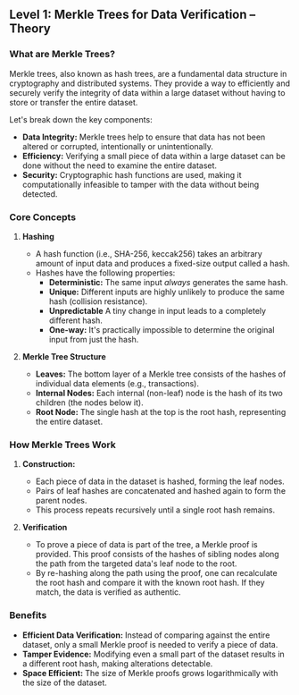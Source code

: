 ## Level 1: Merkle Trees for Data Verification – Theory

### What are Merkle Trees?

Merkle trees, also known as hash trees, are a fundamental data structure in cryptography and distributed systems. They provide a way to efficiently and securely verify the integrity of data within a large dataset without having to store or transfer the entire dataset.

Let's break down the key components:

- **Data Integrity:** Merkle trees help to ensure that data has not been altered or corrupted, intentionally or unintentionally.
- **Efficiency:** Verifying a small piece of data within a large dataset can be done without the need to examine the entire dataset.
- **Security:** Cryptographic hash functions are used, making it computationally infeasible to tamper with the data without being detected.

### Core Concepts

1. **Hashing**

   - A hash function (i.e., SHA-256, keccak256) takes an arbitrary amount of input data and produces a fixed-size output called a hash.
   - Hashes have the following properties:
     - **Deterministic:** The same input _always_ generates the same hash.
     - **Unique:** Different inputs are highly unlikely to produce the same hash (collision resistance).
     - **Unpredictable** A tiny change in input leads to a completely different hash.
     - **One-way:** It's practically impossible to determine the original input from just the hash.

2. **Merkle Tree Structure**

   - **Leaves:** The bottom layer of a Merkle tree consists of the hashes of individual data elements (e.g., transactions).
   - **Internal Nodes:** Each internal (non-leaf) node is the hash of its two children (the nodes below it).
   - **Root Node:** The single hash at the top is the root hash, representing the entire dataset.

### How Merkle Trees Work

1. **Construction:**

   - Each piece of data in the dataset is hashed, forming the leaf nodes.
   - Pairs of leaf hashes are concatenated and hashed again to form the parent nodes.
   - This process repeats recursively until a single root hash remains.

2. **Verification**
   - To prove a piece of data is part of the tree, a Merkle proof is provided. This proof consists of the hashes of sibling nodes along the path from the targeted data's leaf node to the root.
   - By re-hashing along the path using the proof, one can recalculate the root hash and compare it with the known root hash. If they match, the data is verified as authentic.

### Benefits

- **Efficient Data Verification:** Instead of comparing against the entire dataset, only a small Merkle proof is needed to verify a piece of data.
- **Tamper Evidence:** Modifying even a small part of the dataset results in a different root hash, making alterations detectable.
- **Space Efficient:** The size of Merkle proofs grows logarithmically with the size of the dataset.
